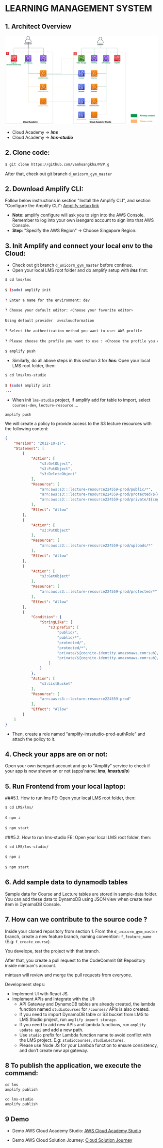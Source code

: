 # LEARNING MANAGEMENT SYSTEM

## 1. Architect Overview
![architect](images/LMS.jpg)
- Cloud Academy -> ***lms***
- Cloud Academy -> ***lms-studio***
## 2. Clone code:
```bash
$ git clone https://github.com/vanhoangkha/MVP.g
```

After that, check out git branch ```d_unicorm_gym_master```

## 2. Download Amplify CLI:  
Follow below instructions in section "Install the Amplify CLI", and section "Configure the Amplify CLI": 
[Amplify setup link](https://docs.amplify.aws/cli/start/install/#configure-the-amplify-cli)
* **Note**: amplify configure will ask you to sign into the AWS Console. Remember to log into your own isengard account to sign into that AWS Console.
* **Step**: "Specify the AWS Region" -> Choose Singapore Region.

## 3. Init Amplify and connect your local env to the Cloud:
- Check out git branch ```d_unicorm_gym_master``` before continue.
- Open your local LMS root folder and do amplify setup with ***lms*** first:
```bash
$ cd lms/lms

$ (sudo) amplify init

? Enter a name for the environment: dev

? Choose your default editor: <Choose your favorite editor>

Using default provider  awscloudformation

? Select the authentication method you want to use: AWS profile

? Please choose the profile you want to use : <Choose the profile you created in Configure the Amplify CLI from section 2. Download Amplify CLI>

$ amplify push
```

- Similarly, do all above steps in this section 3 for ***lms***:
Open your local LMS root folder, then:
```bash
$ cd lms/lms-studio

$ (sudo) amplify init
...
```
- When init ```lms-studio``` project, if amplify add for table to import, select ```courses-dev```, ```lecture-resource``` ...

```
amplify push
```

We will create a policy to provide access to the S3 lecture resources with the following content:

```json
{
    "Version": "2012-10-17",
    "Statement": [
        {
            "Action": [
                "s3:GetObject",
                "s3:PutObject",
                "s3:DeleteObject"
            ],
            "Resource": [
                "arn:aws:s3:::lecture-resource224559-prod/public/*",
                "arn:aws:s3:::lecture-resource224559-prod/protected/${cognito-identity.amazonaws.com:sub}/*",
                "arn:aws:s3:::lecture-resource224559-prod/private/${cognito-identity.amazonaws.com:sub}/*"
            ],
            "Effect": "Allow"
        },
        {
            "Action": [
                "s3:PutObject"
            ],
            "Resource": [
                "arn:aws:s3:::lecture-resource224559-prod/uploads/*"
            ],
            "Effect": "Allow"
        },
        {
            "Action": [
                "s3:GetObject"
            ],
            "Resource": [
                "arn:aws:s3:::lecture-resource224559-prod/protected/*"
            ],
            "Effect": "Allow"
        },
        {
            "Condition": {
                "StringLike": {
                    "s3:prefix": [
                        "public/",
                        "public/*",
                        "protected/",
                        "protected/*",
                        "private/${cognito-identity.amazonaws.com:sub}/",
                        "private/${cognito-identity.amazonaws.com:sub}/*"
                    ]
                }
            },
            "Action": [
                "s3:ListBucket"
            ],
            "Resource": [
                "arn:aws:s3:::lecture-resource224559-prod"
            ],
            "Effect": "Allow"
        }
    ]
}
```

- Then, create a role named "amplify-lmsstudio-prod-authRole" and attach the policy to it.

## 4. Check your apps are on or not:
Open your own isengard account and go to "Amplify" service to check if your app is now shown on or not (apps'name:  ***lms***, ***lmsstudio***)   

## 5. Run Frontend  from your local laptop:
###5.1. How to run lms FE:
Open your local LMS root folder, then:
```bash
$ cd LMS/lms/

$ npm i

$ npm start
```

###5.2. How to run lms-studio FE:
Open your local LMS root folder, then:
```bash
$ cd LMS/lms-studio/

$ npm i

$ npm start
```

## 6. Add sample data to dynamodb tables
Sample data for Course and Lecture tables are stored in sample-data folder.
You can add these data to DynamoDB using JSON view when create new item in DynamoDB Console.

## 7. How can we contribute to the source code ?
Inside your cloned repository from section 1. From the ```d_unicorm_gym_master``` branch, create a new feature branch, naming convention: ```f_feature_name``` (E.g: ```f_create_course```).

You develope, test the project with that branch.

After that, you create a pull request to the CodeCommit Git Repository inside mintuan's account.

mintuan will review and merge the pull requests from everyone.

Development steps:
- Implement UI with React JS.
- Implement APIs and integrate with the UI:
    - API Gateway and DynamoDB tables are already created, the lambda function named ```studioCourses``` for ```/courses/``` APIs is also created.
    - If you need to import DynamoDB table or S3 bucket from LMS to LMS Studio project, run ```amplify import storage```.
    - If you need to add new APIs and lambda functions, run ```amplify update api``` and add a new path.
    - Use ```studio``` prefix for Lambda function name to avoid conflict with the LMS project. E.g: ```studioCourses```, ```studioLectures```.
    - Please use Node JS for your Lambda function to ensure consistency, and don’t create new api gateway.


## 8 To publish the application, we execute the command:

```
cd lms
amplify publish

cd lms-studio
amplify publish

```

## 9 Demo

- Demo AWS Cloud Academy Studio: [AWS Cloud Academy Studio](https://prod.d3pussyvi8sdx8.amplifyapp.com/#/management/myLectures)

- Demo AWS Cloud Solution Journey: [Cloud Solution Journey](https://prod.dfd4pjr0efrj8.amplifyapp.com/)
